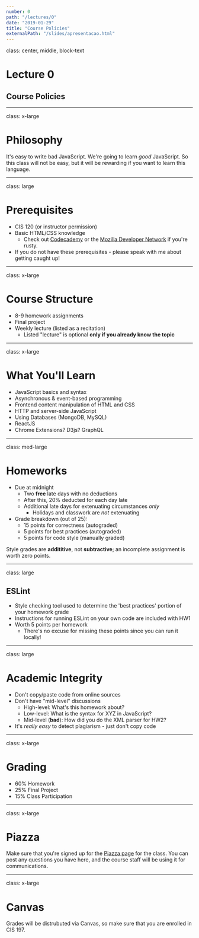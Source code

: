 ```yaml
---
number: 0
path: "/lectures/0"
date: "2019-01-29"
title: "Course Policies"
externalPath: "/slides/apresentacao.html"
---
```


class: center, middle, block-text

# Lecture 0
## Course Policies

---

class: x-large

# Philosophy

It's easy to write bad JavaScript. We're going to learn *good* JavaScript. So this class will not be easy, but it will be rewarding if you want to learn this language.

---

class: large

# Prerequisites

* CIS 120 (or instructor permission)
* Basic HTML/CSS knowledge
  * Check out [Codecademy](http://www.codecademy.com/) or the [Mozilla Developer Network](https://developer.mozilla.org/en-US/) if you're rusty.
* If you do not have these prerequisites - please speak with me about getting caught up!

---

class: x-large

# Course Structure

* 8-9 homework assignments
* Final project
* Weekly lecture (listed as a recitation)
  * Listed "lecture" is optional **only if you already know the topic**

---

class: x-large

# What You'll Learn

* JavaScript basics and syntax
* Asynchronous & event-based programming
* Frontend content manipulation of HTML and CSS
* HTTP and server-side JavaScript
* Using Databases (MongoDB, MySQL)
* ReactJS
* Chrome Extensions? D3js? GraphQL

---

class: med-large

# Homeworks
* Due at midnight
  * Two **free** late days with no deductions
  * After this, 20% deducted for each day late
  * Additional late days for extenuating circumstances *only*
    * Holidays and classwork are *not* extenuating
* Grade breakdown (out of 25):
  * 15 points for correctness (autograded)
  * 5 points for best practices (autograded)
  * 5 points for code style (manually graded)

Style grades are **addititive**, not **subtractive**; an incomplete assignment is worth zero points.

---

class: large

## ESLint

* Style checking tool used to determine the 'best practices' portion of your homework grade
* Instructions for running ESLint on your own code are included with HW1
* Worth 5 points per homework
  * There's no excuse for missing these points since you can run it locally!

---

class: large

# Academic Integrity

* Don't copy/paste code from online sources
* Don't have "mid-level" discussions
  * High-level: What's this homework about?
  * Low-level: What is the syntax for XYZ in JavaScript?
  * Mid-level (**bad**): How did you do the XML parser for HW2?
* It's *really easy* to detect plagiarism - just don't copy code

---

class: x-large

# Grading

* 60% Homework
* 25% Final Project
* 15% Class Participation

---

class: x-large

# Piazza

Make sure that you're signed up for the [Piazza page](https://www.piazza.com/upenn/spring2019/cis197) for the class. You can post any questions you have here, and the course staff will be using it for communications.

---

class: x-large

# Canvas

Grades will be distrubuted via Canvas, so make sure that you are enrolled in CIS 197.
